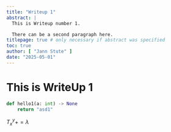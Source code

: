 ```yaml
---
title: "Writeup 1"
abstract: |
  This is Writeup number 1.

  There can be a second paragraph here.
titlepage: true # only necessary if abstract was specified
toc: true
author: [ "Jann Stute" ]
date: "2025-05-01"
---
```


# This is WriteUp 1

```python
def hello1(a: int) -> None
    return "asd1"

```

$T_x^y+=\lambda$

